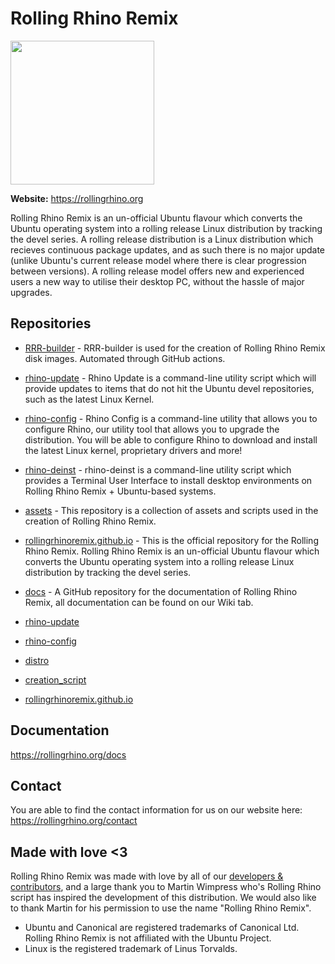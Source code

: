 # Rolling Rhino Remix

<img src="https://rollingrhino.org/assets/logos/rolling_rhino_circle-dark.png" width="230px" height="230px"/>

**Website:** https://rollingrhino.org

Rolling Rhino Remix is an un-official Ubuntu flavour which converts the Ubuntu operating system into a rolling release Linux distribution by tracking the devel series. A rolling release distribution is a Linux distribution which recieves continuous package updates, and as such there is no major update (unlike Ubuntu's current release model where there is clear progression between versions). A rolling release model offers new and experienced users a new way to utilise their desktop PC, without the hassle of major upgrades.

## Repositories

- [RRR-builder](https://github.com/rollingrhinoremix/rrr-builder) -  RRR-builder is used for the creation of Rolling Rhino Remix disk images. Automated through GitHub actions. 
- [rhino-update](https://github.com/rollingrhinoremix/rhino-update) -  Rhino Update is a command-line utility script which will provide updates to items that do not hit the Ubuntu devel repositories, such as the latest Linux Kernel. 
- [rhino-config](https://github.com/rollingrhinoremix/rhino-config) -  Rhino Config is a command-line utility that allows you to configure Rhino, our utility tool that allows you to upgrade the distribution. You will be able to configure Rhino to download and install the latest Linux kernel, proprietary drivers and more! 
- [rhino-deinst](https://github.com/rollingrhinoremix/rhino-deinst) -  rhino-deinst is a command-line utility script which provides a Terminal User Interface to install desktop environments on Rolling Rhino Remix + Ubuntu-based systems. 
- [assets](https://github.com/rollingrhinoremix/assets) -  This repository is a collection of assets and scripts used in the creation of Rolling Rhino Remix.
- [rollingrhinoremix.github.io](https://github.com/rollingrhinoremix/rollingrhinoremix.github.io) -  This is the official repository for the Rolling Rhino Remix. Rolling Rhino Remix is an un-official Ubuntu flavour which converts the Ubuntu operating system into a rolling release Linux distribution by tracking the devel series. 
- [docs](https://github.com/rollingrhinoremix/docs) - A GitHub repository for the documentation of Rolling Rhino Remix, all documentation can be found on our Wiki tab. 

- [rhino-update](https://github.com/rollingrhinoremix/rhino-update)
- [rhino-config](https://github.com/rollingrhinoremix/rhino-config)
- [distro](https://github.com/rollingrhinoremix/distro)
- [creation_script](https://github.com/rollingrhinoremix/creation_script)
- [rollingrhinoremix.github.io](https://github.com/rollingrhinoremix/rollingrhinoremix.github.io)

## Documentation

https://rollingrhino.org/docs

## Contact

You are able to find the contact information for us on our website here: https://rollingrhino.org/contact

## Made with love <3

Rolling Rhino Remix was made with love by all of our [developers & contributors](https://rollingrhino.org/contributors), and a large thank you to Martin Wimpress who's Rolling Rhino script has inspired the development of this distribution. We would also like to thank Martin for his permission to use the name "Rolling Rhino Remix".

- Ubuntu and Canonical are registered trademarks of Canonical Ltd. Rolling Rhino Remix is not affiliated with the Ubuntu Project.
- Linux is the registered trademark of Linus Torvalds.

